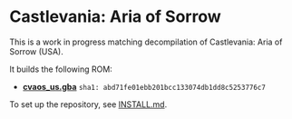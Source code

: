 # Castlevania: Aria of Sorrow

This is a work in progress matching decompilation of Castlevania: Aria of Sorrow (USA).

It builds the following ROM:

- [**cvaos_us.gba**](https://datomatic.no-intro.org/index.php?page=show_record&s=23&n=0983) `sha1: abd71fe01ebb201bcc133074db1dd8c5253776c7`

To set up the repository, see [INSTALL.md](INSTALL.md).
